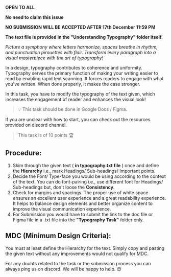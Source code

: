 
**OPEN TO ALL**

**No need to claim this issue** 

**NO SUBMISSION WILL BE ACCEPTED AFTER 17th December 11:59 PM**

**The text file is provided in the "Understanding Typography" folder itself.**

*Picture a symphony where letters harmonize, spaces breathe in rhythm, and punctuation pirouettes with flair. Transform every paragraph into a visual masterpiece with the art of typography!*

In a design, typography contributes to coherence and uniformity. Typography serves the primary function of making your writing easier to read by enabling rapid text scanning. It forces readers to engage with what you've written. When done properly, it makes the case stronger.

In this task, you have to modify the typography of the text given, which increases the engagement of reader and enhances the visual look!

> 💡 This task should be done in Google Docs / Figma.
> 

If you are unclear with how to start, you can check out the resources provided on discord channel.

> This task is of 10 points 🏆
> 

## **Procedure:**

1. Skim through the given text ( **in typography.txt file** ) once and define the **Hierarchy** i.e., mark Headings/ Sub-headings/ Important points.
2. Decide the Font/ Type-face you would be using according to the context of the text. You can do font-pairing i.e., use different font for Headings/ Sub-headings but, don't loose the **Consistency**.
3. Check for margins and spacings. The proper use of white space ensures an excellent user experience and a great readability experience. It helps to balance design elements and better organize content to improve the visual communication experience.
4. For Submission you would have to submit the link to the doc file or Figma file in a .txt file into the **"Typography Task"** folder only.

## **MDC (Minimum Design Criteria):**

You must at least define the Hierarchy for the text. Simply copy and pasting the given text without any improvements would not qualify for MDC.

For any doubts related to the task or the submission process you can always ping us on discord. We will be happy to help. 😊
